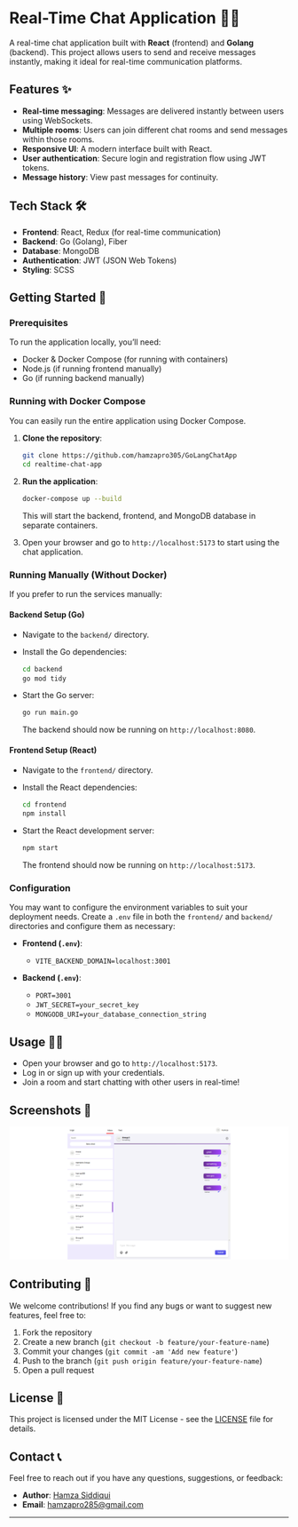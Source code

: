 # Real-Time Chat Application 🚀💬

A real-time chat application built with **React** (frontend) and **Golang** (backend). This project allows users to send and receive messages instantly, making it ideal for real-time communication platforms.

## Features ✨

- **Real-time messaging**: Messages are delivered instantly between users using WebSockets.
- **Multiple rooms**: Users can join different chat rooms and send messages within those rooms.
- **Responsive UI**: A modern interface built with React.
- **User authentication**: Secure login and registration flow using JWT tokens.
- **Message history**: View past messages for continuity.
  
## Tech Stack 🛠️

- **Frontend**: React, Redux (for real-time communication)
- **Backend**: Go (Golang), Fiber
- **Database**: MongoDB
- **Authentication**: JWT (JSON Web Tokens)
- **Styling**: SCSS

## Getting Started 🚀

### Prerequisites

To run the application locally, you’ll need:

- Docker & Docker Compose (for running with containers)
- Node.js (if running frontend manually)
- Go (if running backend manually)

### Running with Docker Compose

You can easily run the entire application using Docker Compose.

1. **Clone the repository**:

   ```bash
   git clone https://github.com/hamzapro305/GoLangChatApp
   cd realtime-chat-app
   ```

2. **Run the application**:

   ```bash
   docker-compose up --build
   ```

   This will start the backend, frontend, and MongoDB database in separate containers.

3. Open your browser and go to `http://localhost:5173` to start using the chat application.

### Running Manually (Without Docker)

If you prefer to run the services manually:

#### Backend Setup (Go)

- Navigate to the `backend/` directory.
- Install the Go dependencies:

  ```bash
  cd backend
  go mod tidy
  ```

- Start the Go server:

  ```bash
  go run main.go
  ```

  The backend should now be running on `http://localhost:8080`.

#### Frontend Setup (React)

- Navigate to the `frontend/` directory.
- Install the React dependencies:

  ```bash
  cd frontend
  npm install
  ```

- Start the React development server:

  ```bash
  npm start
  ```

  The frontend should now be running on `http://localhost:5173`.

### Configuration

You may want to configure the environment variables to suit your deployment needs. Create a `.env` file in both the `frontend/` and `backend/` directories and configure them as necessary:

- **Frontend (`.env`)**:
  - `VITE_BACKEND_DOMAIN=localhost:3001`
  
- **Backend (`.env`)**:
  - `PORT=3001`
  - `JWT_SECRET=your_secret_key`
  - `MONGODB_URI=your_database_connection_string`

## Usage 🤝🏼

- Open your browser and go to `http://localhost:5173`.
- Log in or sign up with your credentials.
- Join a room and start chatting with other users in real-time!

## Screenshots 📸

![chat-app](https://github.com/hamzapro305/GoLangChatApp/blob/main/assets/Thumbnail.png)

## Contributing 🤝

We welcome contributions! If you find any bugs or want to suggest new features, feel free to:

1. Fork the repository
2. Create a new branch (`git checkout -b feature/your-feature-name`)
3. Commit your changes (`git commit -am 'Add new feature'`)
4. Push to the branch (`git push origin feature/your-feature-name`)
5. Open a pull request

## License 📝

This project is licensed under the MIT License - see the [LICENSE](LICENSE) file for details.

## Contact 📞

Feel free to reach out if you have any questions, suggestions, or feedback:

- **Author**: [Hamza Siddiqui](https://github.com/hamzapro305)
- **Email**: hamzapro285@gmail.com

---